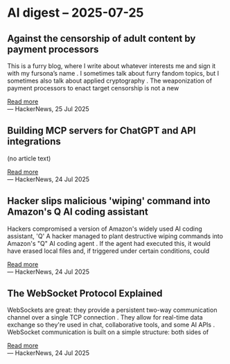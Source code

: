 # AI digest – 2025-07-25

## Against the censorship of adult content by payment processors

This is a furry blog, where I write about whatever interests me and sign it with my fursona’s name . I sometimes talk about furry fandom topics, but I sometimes also talk about applied cryptography . The weaponization of payment processors to enact target censorship is not a new

[Read more](https://soatok.blog/2025/07/24/against-the-censorship-of-adult-content-by-payment-processors/)  
— HackerNews, 25 Jul 2025

## Building MCP servers for ChatGPT and API integrations

(no article text)

[Read more](https://platform.openai.com/docs/mcp)  
— HackerNews, 24 Jul 2025

## Hacker slips malicious 'wiping' command into Amazon's Q AI coding assistant

Hackers compromised a version of Amazon's widely used AI coding assistant, 'Q' A hacker managed to plant destructive wiping commands into Amazon's "Q" AI coding agent . If the agent had executed this, it would have erased local files and, if triggered under certain conditions, could

[Read more](https://www.zdnet.com/article/hacker-slips-malicious-wiping-command-into-amazons-q-ai-coding-assistant-and-devs-are-worried/)  
— HackerNews, 24 Jul 2025

## The WebSocket Protocol Explained

WebSockets are great: they provide a persistent two-way communication channel over a single TCP connection . They allow for real-time data exchange so they're used in chat, collaborative tools, and some AI APIs . WebSocket communication is built on a simple structure: both sides of

[Read more](https://sachin9996.github.io/websocket-frames-explained/)  
— HackerNews, 24 Jul 2025
